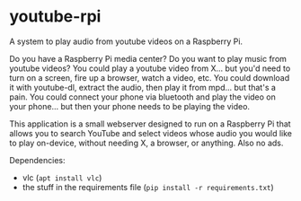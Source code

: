 # youtube-rpi

A system to play audio from youtube videos on a Raspberry Pi.

Do you have a Raspberry Pi media center? Do you want to play music from youtube videos? You could play a youtube video from X... but you'd need to turn on a screen, fire up a browser, watch a video, etc. You could download it with youtube-dl, extract the audio, then play it from mpd... but that's a pain. You could connect your phone via bluetooth and play the video on your phone... but then your phone needs to be playing the video.

This application is a small webserver designed to run on a Raspberry Pi that allows you to search YouTube and select videos whose audio you would like to play on-device, without needing X, a browser, or anything. Also no ads.

Dependencies:
* vlc (`apt install vlc`)
* the stuff in the requirements file (`pip install -r requirements.txt`)